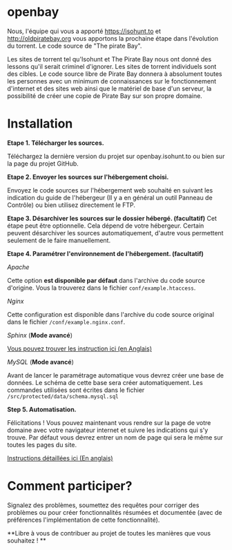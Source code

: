 openbay
=======
Nous, l'équipe qui vous a apporté https://isohunt.to et http://oldpiratebay.org vous apportons la prochaine étape dans l'évolution du torrent. Le code source de "The pirate Bay".

Les sites de torrent tel qu'Isohunt et The Pirate Bay nous ont donné des lessons qu'il serait criminel d'ignorer. Les sites de torrent individuels sont des cibles.
Le code source libre de Pirate Bay donnera à absolument toutes les personnes avec un minimum de connaissances sur le fonctionnement d'internet et des sites web ainsi que le matériel de base d'un serveur, la possibilité de créer une copie de Pirate Bay sur son propre domaine. 

Installation
=======

**Etape 1. Télécharger les sources.**

Téléchargez la dernière version du projet sur openbay.isohunt.to ou bien sur la page du projet GitHub.

**Etape 2. Envoyer les sources sur l'hébergement choisi.**

Envoyez le code sources sur l'hébergement web souhaité en suivant les indication du guide de l'hébergeur (Il y a en général un outil Panneau de Contrôle) ou bien utilisez directement le FTP.

**Etape 3. Désarchiver les sources sur le dossier hébergé. (facultatif)**
Cet étape peut être optionnelle. Cela dépend de votre hébergeur. Certain peuvent désarchiver les sources automatiquement, d'autre vous permettent seulement de le faire manuellement.

**Etape 4. Paramétrer l'environnement de l'hébergement. (facultatif)**

*Apache*

Cette option **est disponible par défaut** dans l'archive du code source d'origine. Vous la trouverez dans le fichier `conf/example.htaccess`.

*Nginx*

Cette configuration est disponible dans l'archive du code source original dans le fichier `/conf/example.nginx.conf`.

*Sphinx* (**Mode avancé**)

[Vous pouvez trouver les instruction ici (en Anglais)](https://github.com/isohuntto/openbay/wiki/sphinx)

*MySQL* (**Mode avancé**)

Avant de lancer le paramétrage automatique vous devrez créer une base de données. Le schéma de cette base sera créer automatiquement. Les commandes utilisées sont écrites dans le fichier `/src/protected/data/schema.mysql.sql`

**Step 5. Automatisation.**

Félicitations ! Vous pouvez maintenant vous rendre sur la page de votre domaine avec votre navigateur internet et suivre les indications qui s'y trouve. Par défaut vous devrez entrer un nom de page qui sera le même sur toutes les pages du site.

[Instructions détaillées ici (En anglais)](https://github.com/isohuntto/openbay/wiki/shared-hosting-guide)

Comment participer?
=======

Signalez des problèmes, soumettez des requêtes pour corriger des problèmes ou pour créer fonctionnalités résumées et documentée (avec de préférences l'implémentation de cette fonctionnalité). 

**Libre à vous de contribuer au projet de toutes les manières que vous souhaitez ! **
